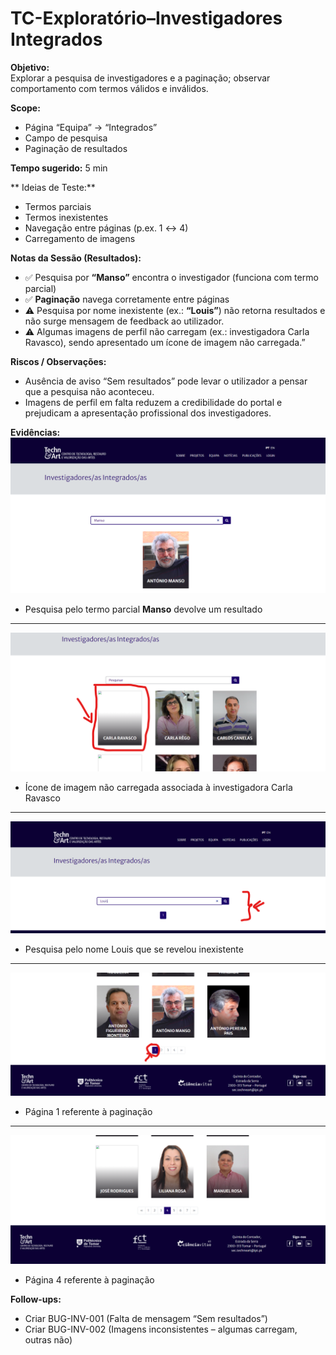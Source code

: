 # TC-Exploratório–Investigadores Integrados 

**Objetivo:**  
Explorar a pesquisa de investigadores e a paginação; observar comportamento com termos válidos e inválidos.

**Scope:**  
- Página “Equipa” → “Integrados”
- Campo de pesquisa
- Paginação de resultados

**Tempo sugerido:** 5 min

** Ideias de Teste:**  
- Termos parciais 
- Termos inexistentes
- Navegação entre páginas (p.ex. 1 ↔ 4)
- Carregamento de imagens 

**Notas da Sessão (Resultados):**  
- ✅ Pesquisa por **“Manso”** encontra o investigador (funciona com termo parcial)  
- ✅ **Paginação** navega corretamente entre páginas  
- ⚠️ Pesquisa por nome inexistente (ex.: **“Louis”**) não retorna resultados e não surge mensagem de feedback ao utilizador.
- ⚠️ Algumas imagens de perfil não carregam (ex.: investigadora Carla Ravasco), sendo apresentado um ícone de imagem não carregada.”

**Riscos / Observações:**  
- Ausência de aviso “Sem resultados” pode levar o utilizador a pensar que a pesquisa não aconteceu.
- Imagens de perfil em falta reduzem a credibilidade do portal e prejudicam a apresentação profissional dos investigadores.

**Evidências:**  
![PesquisaRes](../evidence/PesquisaComResultado.png)
- Pesquisa pelo termo parcial **Manso** devolve um resultado
******************************************************
![Falta](../evidence/ImagemEmFalta.png)
- Ícone de imagem não carregada associada à investigadora Carla Ravasco
******************************************************
![Falta](../evidence/InvestigadorNaoEncontrado.png)
- Pesquisa pelo nome Louis que se revelou inexistente
******************************************************
![Falta](../evidence/Pag1.png)
- Página 1 referente à paginação
******************************************************
![Falta](../evidence/Pag4.png)
- Página 4 referente à paginação

**Follow-ups:**  
- Criar BUG-INV-001 (Falta de mensagem “Sem resultados”)
- Criar BUG-INV-002 (Imagens inconsistentes – algumas carregam, outras não)
